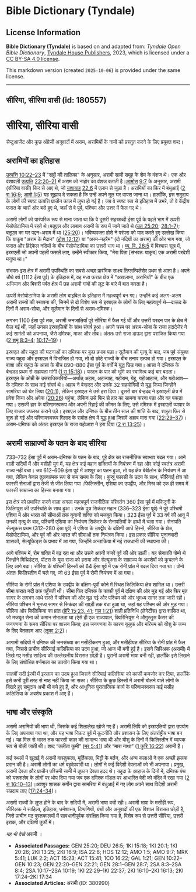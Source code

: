 # Bible Dictionary (Tyndale)

## License Information

**Bible Dictionary (Tyndale)** is based on and adapted from: _Tyndale Open Bible Dictionary_, [Tyndale House Publishers](https://tyndaleopenresources.com/), 2023, which is licensed under a [CC BY-SA 4.0 license](https://creativecommons.org/licenses/by-sa/4.0/legalcode.en).

This markdown version (created `2025-10-06`) is provided under the same license.



--------------------------------

## सीरिया, सीरिया वासी (id: 180557)

सीरिया, सीरिया वासी
===================

सेप्टुआजेंट और कुछ अंग्रेजी अनुवादों में अराम, अरामियों के नामों को प्रस्तुत करने के लिए प्रयुक्त शब्द।

अरामियों का इतिहास
------------------

[उत्प](https://ref.ly/Gen10:22-Gen10:23)[त्ति](https://ref.ly/Gen10:22-Gen10:23) [10:22–23](https://ref.ly/Gen10:22-Gen10:23) में "राष्ट्रों की तालिका" के अनुसार, अरामी सामी समूह के शेम के वंशज थे। एक और वंशावली [उत्प](https://ref.ly/Gen22:20-Gen22:21)[त्ति](https://ref.ly/Gen10:22-Gen10:23) [22:20–21](https://ref.ly/Gen22:20-Gen22:21) में अराम को नाहोर का वंशज बताती है।[आमो](https://ref.ly/Amos9:7)[स](https://ref.ly/Amos9:7) [9:7](https://ref.ly/Amos9:7) के अनुसार, अरामी (सीरिया वासी) किर से आए थे, जो [यशा](https://ref.ly/Isa22:6)[याह](https://ref.ly/Isa22:6) [22:6](https://ref.ly/Isa22:6) में एलाम से जुड़ा है। अरामियों का किर में बंधुआई ([2 रा 16:9](https://ref.ly/2Kgs16:9); [आमो 1:5](https://ref.ly/Amos1:5)) यह सुझाव दे सकता है कि उन्हें अपने मूल घर वापस जाना था। हालाँकि, इस समुदाय के लोगों की स्पष्ट उत्पत्ति प्राचीन काल में लुप्त हो गई है। जब वे स्पष्ट रूप से इतिहास में उभरे, तो वे केंद्रीय फरात के चारों ओर बसे हुए थे, जहाँ से वे पूर्व, पश्चिम और उत्तर में फैल गए थे।

अरामी लोगों को पारंपरिक रूप से माना जाता था कि वे दूसरी सहस्राब्दी ईसा पूर्व के पहले भाग में ऊपरी मेसोपोटामिया में रहते थे।बतूएल और लाबान अरामी के रूप में जाने जाते थे ([उत 25:20](https://ref.ly/Gen25:20); [28:1–7](https://ref.ly/Gen28:1-Gen28:7)); बतूएल का घर पद्दन\-अराम में था ([25:20](https://ref.ly/Gen25:20))। भविष्यवक्ता होशे ने परंपरा को याद करते हुए उल्लेख किया कि याकूब "अराम के मैदान" ([होश 12:12](https://ref.ly/Hos12:12)) या "अरम\-नहरैम" (दो नदियों का अराम) की ओर भाग गया, जो फरात और हिद्देकेल नदियों के बीच मेसोपोटामिया का उत्तरी भाग था। [व्य. वि. 26:5](https://ref.ly/Deut26:5) में विश्वास सूत्र में, इस्राएली जो अपनी पहली फसलें लाए, उन्हेंने स्वीकार किया, "मेरा पिता \[संभवतः याकूब] एक अरामी परदेशी मनुष्य था।"

संभवतः इस क्षेत्र में अरामी उपस्थिति का सबसे अच्छा प्रारंभिक साक्ष्य तिग्लत्पिलेसेर प्रथम से आता है। अपने चौथे वर्ष (1112 ईसा पूर्व) के इतिहास में, वह मध्य फरात क्षेत्र में "अखलामा, अरामियों" के बीच एक अभियान और बिशरी पर्वत क्षेत्र में छह अरामी गांवों की लूट के बारे में बात करता है।

ऊपरी मेसोपोटामिया के अरामी लोग बाइबिल के इतिहास में महत्वपूर्ण बन गए। उन्होंने कई अलग\-अलग अरामी राज्यों की स्थापना की, जिनमें से दो विशेष रूप से इस्राएल के लोगों के लिए महत्वपूर्ण थे—दाऊद के दिनों में अराम\-सोबा, और सुलैमान के दिनों से अराम\-दमिश्क।

लगभग 1100 ईसा पूर्व तक, अरामी जनजातियाँ पूरे सीरिया में फैल गई थीं और उत्तरी यरदन पार के क्षेत्र में फैल गई थीं, जहाँ उनका इस्राएलियों के साथ संघर्ष हुआ। अपने चरम पर अराम\-सोबा के राजा हदादेजेर ने कई सामंतों को अपनाया, जैसे दमिश्क, माका और तोब। अंततः उसे राजा दाऊद द्वारा पराजित किया गया ([2 शमू 8:3–4](https://ref.ly/2Sam8:3-2Sam8:4); [10:17–19](https://ref.ly/2Sam10:17-2Sam10:19))।

इस्राएल और यहूदा की घटनाओं का दमिश्क पर कुछ प्रभाव पड़ा। सुलैमान की मृत्यु के बाद, जब पूर्व संयुक्त राज्य यहूदा और इस्राएल में विभाजित हो गया, तो दो छोटे राज्यों के बीच तनाव उत्पन्न हो गया। इस्राएल के बाशा और यहूदा के आसा के बीच 890–880 ईसा पूर्व के वर्षों में युद्ध छिड़ गया। आसा ने दमिश्क के बेन्हदद प्रथम से सहायता मांगी ([1 रा 15:18](https://ref.ly/1Kgs15:18))। यरदन के पार की भूमि का स्वामित्व कई बार बदला। इस्राएल के ओम्री के उत्तराधिकारियों—अर्थात् अहाब, अहज्याह, यहोराम, येहू, यहोआहाज, और यहोआश—के दमिश्क के साथ कई संघर्ष थे। अहाब ने बेन्हदद और उनके 32 सहयोगियों से युद्ध किया जिन्होंने सामरिया को घेर लिया ([20:1](https://ref.ly/1Kgs20:1)), लेकिन इस्राएल ने उसे हरा दिया। दूसरी बार बेन्हदद ने इस्राएली क्षेत्र में प्रवेश किया और अपेक ([20:26](https://ref.ly/1Kgs20:26)) पहुंचा, लेकिन उसे फिर से हार का सामना करना पड़ा और वह पकड़ा गया। उसकी हार के परिणामस्वरूप और अपनी रिहाई की कीमत के लिए, उसे दमिश्क में इस्राएली व्यापार के लिए बाजार उपलब्ध कराने पड़े। इस्राएल और दमिश्क के बीच तीन साल की शांति के बाद, शत्रुता फिर से शुरू हो गई और परिणामस्वरूप गिलाद के रामोत क्षेत्र में युद्ध हुआ जिसमें अहाब मारा गया ([22:29–37](https://ref.ly/1Kgs22:29-1Kgs22:37))। अराम\-दमिश्क को अंततः इस्राएल के राजा यहोआश ने हरा दिया ([2 रा 13:25](https://ref.ly/2Kgs13:25))।

अरामी साम्राज्यों के पतन के बाद सीरिया
--------------------------------------

733–732 ईसा पूर्व में अराम\-दमिश्क के पतन के बाद, पूरे क्षेत्र का राजनीतिक स्वाभाव बदल गया। आने वाली सदियों में और मसीही युग में, यह क्षेत्र कई महान शक्तियों के नियंत्रण में रहा और कोई स्वतंत्र अरामी राज्य नहीं बचा। जब 612–609 ईसा पूर्व में अश्शूर का पतन हुआ, तो यह क्षेत्र बेबीलोन के नियंत्रण में आ गया, लेकिन केवल तुलनात्मक रूप से कम समय के लिए। कुस्रू फारसी के उदय के साथ, सीरियाई क्षेत्र को फारसी सेनाओं द्वारा तेजी से जीत लिया गया।फिलिस्तीन, एशिया का उपद्वीप, और मिस्र को एक ही समय में फारसी साम्राज्य का हिस्सा बनाया गया।

इस क्षेत्र को प्रभावित करने वाला अगला महत्वपूर्ण राजनीतिक परिवर्तन 360 ईसा पूर्व में मकिदुनी के फिलिप्पुस की उपस्थिति के साथ हुआ। उनके पुत्र सिकंदर महान (336–323 ईसा पूर्व) ने पूरे पश्चिमी एशिया में और भारत की सीमाओं तक यूनानी शक्ति को मजबूत किया। 323 ईसा पूर्व में 33 वर्ष की आयु में उनकी मृत्यु के बाद, पश्चिमी एशिया का नियंत्रण सिकंदर के सेनापतियों के हाथों में चला गया। सेनापति सेल्यूकस प्रथम (312–280 ईसा पूर्व) ने एशिया के उपद्वीप के दक्षिणी आधे हिस्से, सीरिया के क्षेत्र, मेसोपोटामिया, और पूर्व की ओर भारत की सीमाओं तक नियंत्रण किया। इस प्रकार सीरिया यूनानवादी शासकों, सेल्यूकिड्स के प्रभाव में आ गया, जिन्होंने अन्ताकिया में नई राजधानी की स्थापना की।

आगे पश्चिम में, रोम शक्ति में बढ़ रहा था और उसने अपनी नजरें पूर्व की ओर डालीं। यह सेनापति पोम्पे थे जिन्होंने मिथ्रिडेट्स, पोंटस के युवा राजा को हराया और सेल्यूकस के साम्राज्य के अवशेषों को कुचलने के लिए आगे बढा। सीरिया के पश्चिमी हिस्सों को 64 ईसा पूर्व में एक रोमी प्रांत में बदल दिया गया था। पोम्पे अंततः फिलिस्तीन में चले गए, जो 63 ईसा पूर्व में रोमी नियंत्रण में आ गया।

सीरिया के रोमी प्रांत में एशिया के उपद्वीप के दक्षिण\-पूर्वी कोने में स्थित किलिकिया क्षेत्र शामिल था। उत्तरी सीमा फरात नदी तक पहुँचती थी। सीमा फिर दमिश्क के काफी पूर्व में दक्षिण की ओर मुड़ गई और फिर मृत सागर के लगभग आधे रास्ते में पश्चिम की ओर मुड़ गई और पश्चिम की ओर भूमध्य सागर तक जारी रही। सीरिया पश्चिम में भूमध्य सागर से सिकंदर की खाड़ी तक बंधा हुआ था, जहां यह पश्चिम की ओर मुड़ गया। सीरिया और किलिकिया का प्रांत ([प्रेरि 15:23, 41](https://ref.ly/Acts15:23); [गल 1:21](https://ref.ly/Gal1:21)) शाही प्रतिनिधि (लेगेटीस) द्वारा शासित था, जो मजबूत सेना की कमान संभालता था।ऐसे ही एक राज्यपाल, क्विरिनियुस ने औगुस्तुस कैसर की जनगणना के समय सीरिया पर शासन किया; इस जनगणना के कारण यूसुफ और मरियम को यीशु के जन्म के लिए बैतलहम आए ([लूका 2:2](https://ref.ly/Luke2:2))।

आगामी सदियों में दमिश्क की जनसंख्या का मसीहीकरण हुआ, और मसीहीयत सीरिया के रोमी प्रांत में फैल गया, जिससे प्राचीन सीरियाई कलिसिया का उदय हुआ, जो आज भी बनी हुई है। इसने सिरिअक (अरामी) में लिखे गए मसीह साहित्य की उल्लेखनीय विरासत छोड़ी है। पुरानी अरामी भाषा बनी रही, हालाँकि इसे लिखने के लिए संशोधित वर्णमाला का उपयोग किया गया था।

सातवीं सदी ईस्वी में इस्लाम का उदय हुआ जिसने सीरियाई कलिसिया को काफी कमजोर कर दिया, हालाँकि इसे कभी पूरी तरह से नष्ट नहीं किया जा सका। सीरिया के कुछ हिस्सों में अरामी बोलने वाले लोगों के बिखरे हुए समुदाय अभी भी बचे हुए हैं, और आधुनिक पुरातात्विक कार्य के परिणामस्वरूप कई मसीह कलिसिया के अवशेष प्रकाश में आए हैं।

भाषा और संस्कृति
----------------

अरामी अरामियों की भाषा थी, जिसके कई शिलालेख खोजे गए हैं। अरामी लिपि को इस्राएलियों द्वारा उपयोग के लिए अपनाया गया था, और यह भाषा निकट पूर्व में कूटनीति और प्रशासन के लिए अंतर्राष्ट्रीय भाषा बन गई। यह मिस्र से भारत तक फारसी काल की सामान्य भाषा थी और यीशु के दिनों में फिलिस्तीन में व्यापक रूप से बोली जाती थी। शब्द “तलीता कूमी” ([मर 5:41](https://ref.ly/Mark5:41)) और “मारा नाथा” ([1 कुरि 16:22](https://ref.ly/1Cor16:22)) अरामी हैं।

कई स्थलों में खुदाई ने अरामी वास्तुकला, मूर्तिकला, मिट्टी के बर्तन, और अन्य कलाओं ने एक अच्छी झलक प्रदान की है। अरामी लोगों का धर्म बहुदेववादी था। लोगों ने कई विदेशी देवताओं को भी अपनाया। प्रमुख, अरामी देवता और प्राचीन पश्चिमी सामी में तूफान देवता हदद थे। यहूदा के आहाज के दिनों में, दमिश्क पंथ को यरूशलेम के लोगों पर थोप दिया गया जब एक दमिश्क मॉडल पर आधारित वेदी को मंदिर में रखा गया ([2 रा 16:10–13](https://ref.ly/2Kgs16:10-2Kgs16:13))।अश्शूर शासक सर्गोन द्वारा सामरिया में बंधुआई में गए लोग अपने साथ विदेशी अरामी संप्रदाय लाए ([17:24–34](https://ref.ly/2Kgs17:24-2Kgs17:34))।

अरामी राज्यों के लुप्त होने के बाद के सदियों में, अरामी भाषा बची रही। अरामी भाषा के मसीही रूप, सीरिअक ने साहित्य, इतिहास, धर्मशास्त्र, टिप्पणियों, ग्रंथों और अनुवादों की एक विशाल विरासत छोड़ी है, जिसे प्राचीन मठ पुस्तकालयों में सावधानीपूर्वक संरक्षित किया गया है, विशेष रूप से उत्तरी सीरिया, उत्तरी इराक, और दक्षिणी तुर्की में।

*यह भी देखें* अरामी ।

* **Associated Passages:** GEN 25:20; DEU 26:5; 1KI 15:18; 1KI 20:1; 1KI 20:26; 2KI 13:25; 2KI 16:9; ISA 22:6; HOS 12:12; AMO 1:5; AMO 9:7; MRK 5:41; LUK 2:2; ACT 15:23; ACT 15:41; 1CO 16:22; GAL 1:21; GEN 10:22–GEN 10:23; GEN 22:20–GEN 22:21; GEN 28:1–GEN 28:7; 2SA 8:3–2SA 8:4; 2SA 10:17–2SA 10:19; 1KI 22:29–1KI 22:37; 2KI 16:10–2KI 16:13; 2KI 17:24–2KI 17:34
* **Associated Articles:** अरामी (ID: 380990)


